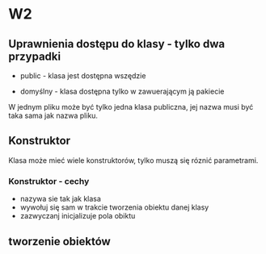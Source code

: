 # W2

## Uprawnienia dostępu do klasy - tylko dwa przypadki

* public - klasa jest dostępna wszędzie

* domyślny - klasa dostępna tylko w zawuerającym ją pakiecie

W jednym pliku może być tylko jedna klasa publiczna, jej nazwa musi być taka sama jak nazwa pliku.

## Konstruktor
Klasa może mieć wiele konstruktorów, tylko muszą się róznić parametrami.

### Konstruktor - cechy
* nazywa sie tak jak klasa
* wywołuj się sam w trakcie tworzenia obiektu danej klasy
* zazwyczanj inicjalizuje pola obiktu

## tworzenie obiektów






